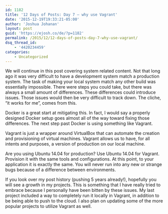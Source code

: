 ```yaml
---
id: 1182
title: '12 Days of Posts: Day 7 – why use Vagrant'
date: '2015-12-19T19:33:21-05:00'
author: 'Joshua Johanan'
layout: post
guid: 'https://ejosh.co/de/?p=1182'
permalink: /2015/12/12-days-of-posts-day-7-why-use-vagrant/
dsq_thread_id:
    - '4420234459'
categories:
    - Uncategorized
---
```


We will continue in this post covering system related content. Not that long ago it was very difficult to have a development system match a production system. The task of making your local system match any other build was essentially impossible. There were steps you could take, but there was always a small amount of differences. These differences could introduce issues. Those issues would then be very difficult to track down. The cliche, “it works for me”, comes from this.

Docker is a great start at mitigating this. In fact, I would say a properly designed Docker setup goes almost all of the way toward fixing those differences. The next step past Docker is using something like Vagrant.

Vagrant is just a wrapper around VirtualBox that can automate the creation and provisioning of virtual machines. Vagrant allows us to have, for all intents and purposes, a version of production on our local machine.

Are you using Ubuntu 14.04 for production? Use Ubuntu 14.04 for Vagrant. Provision it with the same tools and configurations. At this point, to your application it is exactly the same. You will never run into any new or strange bugs because of a difference between environments.

If you look over my post history (pushing 5 years already!), hopefully you will see a growth in my projects. This is something that I have really tried to embrace because I personally have been bitten by these issues. My last project included a way to completely run it locally in Vagrant, in addition to be being able to push to the cloud. I also plan on updating some of the more popular projects to utilize Vagrant as well.